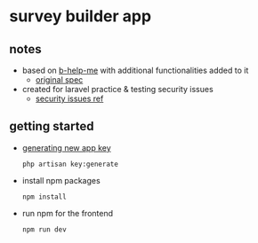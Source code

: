 # survey builder app

## notes

- based on [b-help-me](https://github.com/briandhkim/BetterHelpMe) with additional functionalities added to it
    - [original spec]()
- created for laravel practice & testing security issues
    - [security issues ref](https://laracasts.com/series/laravel-security-through-examples)

## getting started

- [generating new app key](https://laravel.com/docs/11.x/encryption#configuration)
    ```shell
    php artisan key:generate
    ```
- install npm packages
    ```shell
    npm install
    ```
- run npm for the frontend
    ```shell
    npm run dev
    ```

